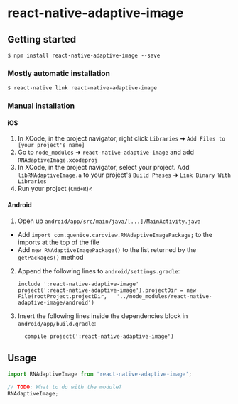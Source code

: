 
# react-native-adaptive-image

## Getting started

`$ npm install react-native-adaptive-image --save`

### Mostly automatic installation

`$ react-native link react-native-adaptive-image`

### Manual installation


#### iOS

1. In XCode, in the project navigator, right click `Libraries` ➜ `Add Files to [your project's name]`
2. Go to `node_modules` ➜ `react-native-adaptive-image` and add `RNAdaptiveImage.xcodeproj`
3. In XCode, in the project navigator, select your project. Add `libRNAdaptiveImage.a` to your project's `Build Phases` ➜ `Link Binary With Libraries`
4. Run your project (`Cmd+R`)<

#### Android

1. Open up `android/app/src/main/java/[...]/MainActivity.java`
  - Add `import com.quenice.cardview.RNAdaptiveImagePackage;` to the imports at the top of the file
  - Add `new RNAdaptiveImagePackage()` to the list returned by the `getPackages()` method
2. Append the following lines to `android/settings.gradle`:
  	```
  	include ':react-native-adaptive-image'
  	project(':react-native-adaptive-image').projectDir = new File(rootProject.projectDir, 	'../node_modules/react-native-adaptive-image/android')
  	```
3. Insert the following lines inside the dependencies block in `android/app/build.gradle`:
  	```
      compile project(':react-native-adaptive-image')
  	```


## Usage
```javascript
import RNAdaptiveImage from 'react-native-adaptive-image';

// TODO: What to do with the module?
RNAdaptiveImage;
```
  
